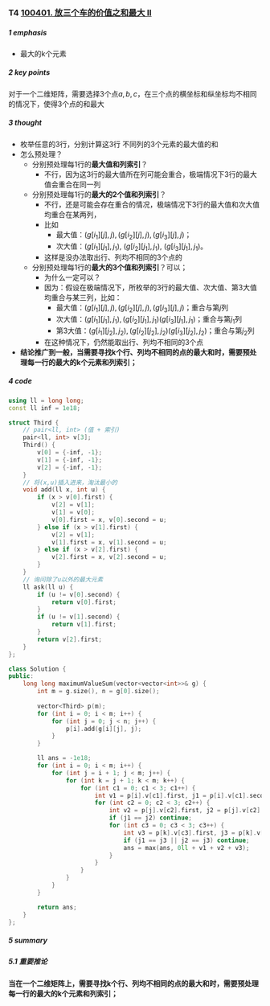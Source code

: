 ### T4 [100401. 放三个车的价值之和最大 II](https://leetcode.cn/problems/maximum-value-sum-by-placing-three-rooks-ii/)

##### 1 emphasis

- 最大的k个元素



##### 2 key points

对于一个二维矩阵，需要选择3个点$a, b,c$，在三个点的横坐标和纵坐标均不相同的情况下，使得3个点的和最大

 

##### 3 thought

- 枚举任意的3行，分别计算这3行 不同列的3个元素的最大值的和
- 怎么预处理？
    - 分别预处理每1行的**最大值和列索引**？
        - 不行，因为这3行的最大值所在列可能会重合，极端情况下3行的最大值会重合在同一列
    - 分别预处理每1行的**最大的2个值和列索引**？
        - 不行，还是可能会存在重合的情况，极端情况下3行的最大值和次大值均重合在某两列，
        - 比如
            -  最大值：$(g[i_1][j], j), (g[i_2][j], j), (g[i_3][j], j)$；
            - 次大值：$(g[i_1][j_1], j_1), \ (g[i_2][j_1], j_1) , \ (g[i_3][j_1], j_1)$。
        - 这样是没办法取出行、列均不相同的3个点的
    - 分别预处理每1行的**最大的3个值和列索引**？可以；
        - 为什么一定可以？
        - 因为：假设在极端情况下，所枚举的3行的最大值、次大值、第3大值 均重合与某三列，比如：
            - 最大值：$(g[i_1][j], j), (g[i_2][j], j) , (g[i_3][j], j)$；重合与第$j$列
            - 次大值：$(g[i_1][j_1], j_1), (g[i_2][j_1], j_1) (g[i_3][j_1], j_1)$；重合与第$j_1$列
            - 第3大值：$(g[i_1][j_2], j_2), (g[i_2][j_2], j_2) (g[i_3][j_2], j_2)$；重合与第$j_2$列
        - 在这种情况下，仍然能取出行、列均不相同的3个点
- **结论推广到一般，当需要寻找k个行、列均不相同的点的最大和时，需要预处理每一行的最大的k个元素和列索引；**





##### 4 code

```cpp
using ll = long long;
const ll inf = 1e18;

struct Third {
    // pair<ll, int> (值 + 索引)
    pair<ll, int> v[3];
    Third() {
        v[0] = {-inf, -1};
        v[1] = {-inf, -1};
        v[2] = {-inf, -1};
    }
    // 将(x,u)插入进来，淘汰最小的
    void add(ll x, int u) {
        if (x > v[0].first) {
            v[2] = v[1];
            v[1] = v[0];
            v[0].first = x, v[0].second = u;
        } else if (x > v[1].first) {
            v[2] = v[1];
            v[1].first = x, v[1].second = u;
        } else if (x > v[2].first) {
            v[2].first = x, v[2].second = u;
        }
    }
    // 询问除了u以外的最大元素
    ll ask(ll u) {
        if (u != v[0].second) {
            return v[0].first;
        }
        if (u != v[1].second) {
            return v[1].first;
        }
        return v[2].first;
    }
};

class Solution {
public:
    long long maximumValueSum(vector<vector<int>>& g) {
        int m = g.size(), n = g[0].size();
        
        vector<Third> p(m);
        for (int i = 0; i < m; i++) {
            for (int j = 0; j < n; j++) {
                p[i].add(g[i][j], j);
            }
        }

        ll ans = -1e18;
        for (int i = 0; i < m; i++) {
            for (int j = i + 1; j < m; j++) {
                for (int k = j + 1; k < m; k++) {
                    for (int c1 = 0; c1 < 3; c1++) {
                        int v1 = p[i].v[c1].first, j1 = p[i].v[c1].second;
                        for (int c2 = 0; c2 < 3; c2++) {
                            int v2 = p[j].v[c2].first, j2 = p[j].v[c2].second;
                            if (j1 == j2) continue;
                            for (int c3 = 0; c3 < 3; c3++) {
                                int v3 = p[k].v[c3].first, j3 = p[k].v[c3].second;
                                if (j1 == j3 || j2 == j3) continue;
                                ans = max(ans, 0ll + v1 + v2 + v3);
                            }
                        }
                    }
                }
            }
        }

        return ans;
    }
};
```





##### 5 summary

##### 5.1 重要推论

**当在一个二维矩阵上，需要寻找k个行、列均不相同的点的最大和时，需要预处理每一行的最大的k个元素和列索引；**

